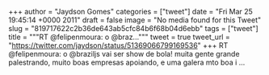 
+++
author = "Jaydson Gomes"
categories = ["tweet"]
date = "Fri Mar 25 19:45:14 +0000 2011"
draft = false
image = "No media found for this Tweet"
slug = "819717622c2b36de643ab5cfc84b6f68b04d6ebb"
tags = ["tweet"]
title = """RT @felipenmoura: o @braz..."""
tweet = true
tweet_url = "https://twitter.com/jaydson/status/51369066799169536"
+++
RT @felipenmoura: o @braziljs vai ser show de bola! muita gente grande palestrando, muito boas empresas apoiando, e uma galera mto boa i ...
